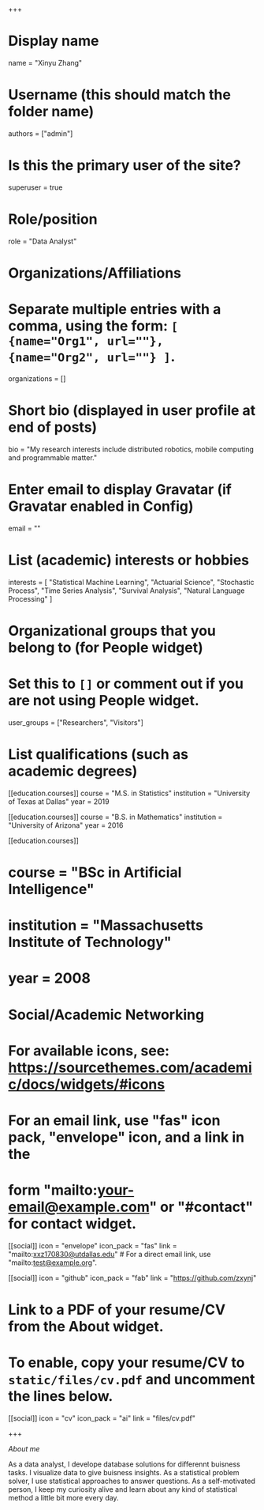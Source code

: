 +++
# Display name
name = "Xinyu Zhang"

# Username (this should match the folder name)
authors = ["admin"]

# Is this the primary user of the site?
superuser = true

# Role/position
role = "Data Analyst"

# Organizations/Affiliations
#   Separate multiple entries with a comma, using the form: `[ {name="Org1", url=""}, {name="Org2", url=""} ]`.
organizations = []

# Short bio (displayed in user profile at end of posts)
bio = "My research interests include distributed robotics, mobile computing and programmable matter."

# Enter email to display Gravatar (if Gravatar enabled in Config)
email = ""

# List (academic) interests or hobbies
interests = [
  "Statistical Machine Learning",
  "Actuarial Science",
  "Stochastic Process",
  "Time Series Analysis",
  "Survival Analysis",
  "Natural Language Processing"
]

# Organizational groups that you belong to (for People widget)
#   Set this to `[]` or comment out if you are not using People widget.
user_groups = ["Researchers", "Visitors"]

# List qualifications (such as academic degrees)
[[education.courses]]
  course = "M.S. in Statistics"
  institution = "University of Texas at Dallas"
  year = 2019

[[education.courses]]
  course = "B.S. in Mathematics"
  institution = "University of Arizona"
  year = 2016

[[education.courses]]
#  course = "BSc in Artificial Intelligence"
#  institution = "Massachusetts Institute of Technology"
#  year = 2008

# Social/Academic Networking
# For available icons, see: https://sourcethemes.com/academic/docs/widgets/#icons
#   For an email link, use "fas" icon pack, "envelope" icon, and a link in the
#   form "mailto:your-email@example.com" or "#contact" for contact widget.

[[social]]
  icon = "envelope"
  icon_pack = "fas"
  link = "mailto:xxz170830@utdallas.edu"  # For a direct email link, use "mailto:test@example.org".

[[social]]
  icon = "github"
  icon_pack = "fab"
  link = "https://github.com/zxynj"

# Link to a PDF of your resume/CV from the About widget.
# To enable, copy your resume/CV to `static/files/cv.pdf` and uncomment the lines below.
[[social]]
   icon = "cv"
   icon_pack = "ai"
   link = "files/cv.pdf"

+++

*About me*

As a data analyst, I develope database solutions for differennt buisness tasks. I visualize data to give buisness insights. As a statistical problem solver, I use statistical approaches to answer questions. As a self-motivated person, I keep my curiosity alive and learn about any kind of statistical method a little bit more every day.

